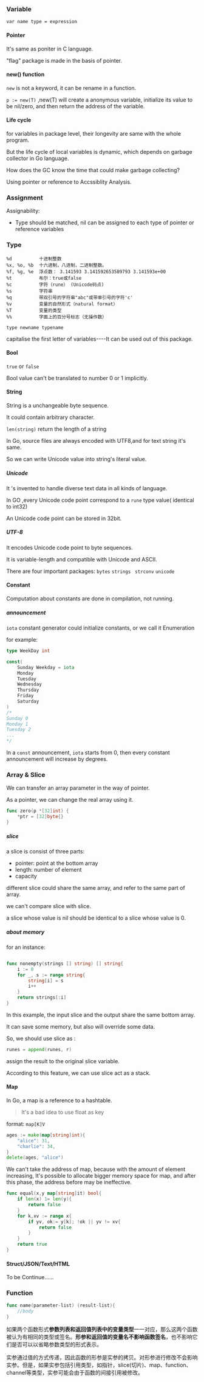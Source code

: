 ### Variable

`var name type = expression`

#### Pointer
It's same as poniter in C language.

"flag" package is made in the basis of pointer.

#### new() function
`new` is not a keyword, it can be rename in a function.

`p := new(T)` ,new(T) will create a anonymous variable, initialize  its value to be nil/zero, and then return the address of  the variable.

#### Life cycle
for variables in package level, their longevity are same with the  whole program.

But the life cycle of local variables is dynamic, which depends on garbage collector in Go language.

How does the GC know the time that could make garbage collecting?

Using pointer or reference to Accssiblity Analysis.


### Assignment

Assignability:
* Type should be matched, nil can be assigned to each type of pointer or reference variables

### Type

```
%d          十进制整数
%x, %o, %b  十六进制，八进制，二进制整数。
%f, %g, %e  浮点数： 3.141593 3.141592653589793 3.141593e+00
%t          布尔：true或false
%c          字符（rune） (Unicode码点)
%s          字符串
%q          带双引号的字符串"abc"或带单引号的字符'c'
%v          变量的自然形式（natural format）
%T          变量的类型
%%          字面上的百分号标志（无操作数）

```


`type newname typename`


capitalise the first letter of variables----It can be used out of this package.

#### Bool

`true` or `false`

Bool value can't be translated to number 0 or 1 implicitly.

#### String 
String is a unchangeable byte sequence.

It could contain arbitrary character.

`len(string)` return the length of a string

In Go, source files are always encoded with UTF8,and for text string it's same.

So we can write Unicode value into string's  literal value.


##### Unicode
It 's invented to handle diverse text data in all kinds of language.

In GO ,every Unicode code point correspond to a `rune` type value( identical to int32)

An Unicode code point can be stored in 32bit.


##### UTF-8

It encodes Unicode code point to byte sequences.

It is variable-length and compatible with Unicode and ASCII.


There are four important packages: `bytes` `strings` ` strconv` `unicode`

#### Constant

Computation about constants are done in compilation, not running.

##### announcement
`iota` constant generator could initialize constants, or we call it Enumeration

for example:
```go
type WeekDay int

const(
    Sunday Weekday = iota
    Monday
    Tuesday
    Wednesday
    Thursday
    Friday
    Saturday
)
/*
Sunday 0
Monday 1
Tuesday 2
...
*/
```
In a `const` announcement, `iota` starts from 0, then every constant announcement will increase by degrees.




### Array & Slice
We can transfer an array parameter in the way of pointer.


As a pointer, we can change the real array using it.

```go
func zero(p *[32]int) {
    *ptr = [32]byte{}
}
```

##### slice
a slice is consist of three parts:
* pointer: point at the bottom array
* length: number of element
* capacity


different slice could share the same array, and refer to the same part of array.

we can't compare slice with slice.

 a slice whose value is nil should be identical to a slice whose value is 0.


 ##### about memory
for an instance:
```go

func nonempty(strings [] string) [] string{
    i := 0
    for _, s := range string{
        string[i] = s
        i++
    }
    return strings[:i]
}
```
In this example, the input slice and the output share the same bottom array.

It can save some memory, but also will override some data.

So, we should use slice as :
```go
runes = append(runes, r)
```
assign  the result to the original slice variable.

According to this feature, we can use slice act as  a stack.



#### Map
In Go,  a map is a reference to a hashtable.

>It's a bad idea to use float as key

format: `map[K]V`

```go
ages := make(map[string]int){
    "alice": 31,
    "charlie": 34,
}
delete(ages, "alice")
```


We can't take the address of map, because with the amount of element increasing, It's possible to allocate bigger memory space for map, and after this phase, the address before may be ineffective.


```go
func equal(x,y map[string]it) bool{
    if len(x) 1= len(y){
        return false
    }
    for k,xv := range x{
        if yv, ok:= y[k]; !ok || yv != xv{
            return false
        }
    }
    return true
}
```


#### Struct/JSON/Text/HTML

To be Continue......


### Function
```go
func name(parameter-list) (result-list){
    //body
}
```

如果两个函数形式**参数列表和返回值列表中的变量类型**一一对应，那么这两个函数被认为有相同的类型或签名。**形参和返回值的变量名不影响函数签名**，也不影响它们是否可以以省略参数类型的形式表示。

实参通过值的方式传递，因此函数的形参是实参的拷贝。对形参进行修改不会影响实参。但是，如果实参包括引用类型，如指针，slice(切片)、map、function、channel等类型，实参可能会由于函数的间接引用被修改。



